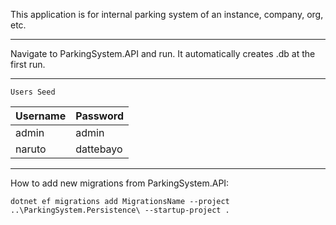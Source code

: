 This application is for internal parking system of an instance, company, org, etc.

---
Navigate to ParkingSystem.API and run. It automatically creates .db at the first run.

---
    Users Seed
Username | Password
-------- | --------
admin    | admin
naruto   | dattebayo

---
How to add new migrations from ParkingSystem.API:
```
dotnet ef migrations add MigrationsName --project ..\ParkingSystem.Persistence\ --startup-project .
```